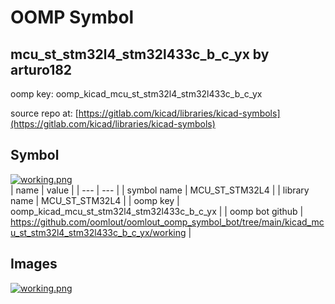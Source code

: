# OOMP Symbol  
## mcu_st_stm32l4_stm32l433c_b_c_yx  by arturo182  
  
oomp key: oomp_kicad_mcu_st_stm32l4_stm32l433c_b_c_yx  
  
source repo at: [https://gitlab.com/kicad/libraries/kicad-symbols](https://gitlab.com/kicad/libraries/kicad-symbols)  
## Symbol  
  
[![working.png](working_600.png)](working.png)  
| name | value | 
| --- | --- | 
| symbol name | MCU_ST_STM32L4 | 
| library name | MCU_ST_STM32L4 | 
| oomp key | oomp_kicad_mcu_st_stm32l4_stm32l433c_b_c_yx | 
| oomp bot github | https://github.com/oomlout/oomlout_oomp_symbol_bot/tree/main/kicad_mcu_st_stm32l4_stm32l433c_b_c_yx/working | 
## Images  
  
[![working.png](working_140.png)](working.png)  
